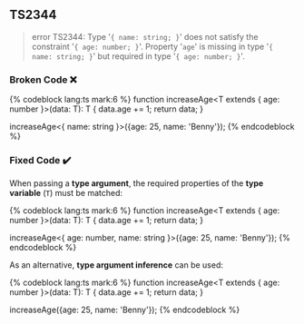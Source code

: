 ## TS2344

> error TS2344: Type '`{ name: string; }`' does not satisfy the constraint '`{ age: number; }`'. Property '`age`' is missing in type '`{ name: string; }`' but required in type '`{ age: number; }`'.

### Broken Code ❌

<!-- prettier-ignore-start -->
{% codeblock lang:ts mark:6 %}
function increaseAge<T extends { age: number }>(data: T): T {
  data.age += 1;
  return data;
}

increaseAge<{ name: string }>({age: 25, name: 'Benny'});
{% endcodeblock %}
<!-- prettier-ignore-end -->

### Fixed Code ✔️

When passing a **type argument**, the required properties of the **type variable** (`T`) must be matched:

<!-- prettier-ignore-start -->
{% codeblock lang:ts mark:6 %}
function increaseAge<T extends { age: number }>(data: T): T {
  data.age += 1;
  return data;
}

increaseAge<{ age: number, name: string }>({age: 25, name: 'Benny'});
{% endcodeblock %}
<!-- prettier-ignore-end -->

As an alternative, **type argument inference** can be used:

<!-- prettier-ignore-start -->
{% codeblock lang:ts mark:6 %}
function increaseAge<T extends { age: number }>(data: T): T {
  data.age += 1;
  return data;
}

increaseAge({age: 25, name: 'Benny'});
{% endcodeblock %}
<!-- prettier-ignore-end -->
